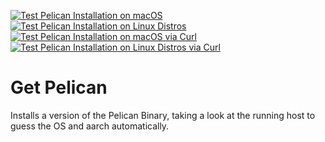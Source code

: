 [![Test Pelican Installation on macOS](https://github.com/PelicanPlatform/get-pelican/actions/workflows/test-macos.yaml/badge.svg)](https://github.com/PelicanPlatform/get-pelican/actions/workflows/test-macos.yaml)
[![Test Pelican Installation on Linux Distros](https://github.com/PelicanPlatform/get-pelican/actions/workflows/test-linux.yaml/badge.svg)](https://github.com/PelicanPlatform/get-pelican/actions/workflows/test-linux.yaml)
[![Test Pelican Installation on macOS via Curl](https://github.com/PelicanPlatform/get-pelican/actions/workflows/test-macos-via-curl.yaml/badge.svg)](https://github.com/PelicanPlatform/get-pelican/actions/workflows/test-macos-via-curl.yaml)
[![Test Pelican Installation on Linux Distros via Curl](https://github.com/PelicanPlatform/get-pelican/actions/workflows/test-linux-via-curl.yaml/badge.svg)](https://github.com/PelicanPlatform/get-pelican/actions/workflows/test-linux-via-curl.yaml)

# Get Pelican 

Installs a version of the Pelican Binary, taking a look at the running host to guess the OS and aarch automatically. 
